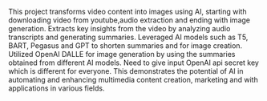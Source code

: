 This project transforms video content into images using AI, starting with downloading video from youtube,audio extraction and ending with image generation.
Extracts key insights from the video by analyzing audio transcripts and generating summaries.
Leveraged AI models such as T5, BART, Pegasus and GPT to shorten summaries and for image creation.
Utilized OpenAI DALLE for image generation by using the summaries obtained from different AI models. Need to give input OpenAI api secret key which is different for everyone.
This demonstrates the potential of AI in automating and enhancing multimedia content creation, marketing and with applications in various fields.


